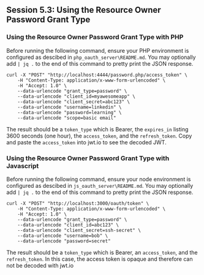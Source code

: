 ## Session 5.3: Using the Resource Owner Password Grant Type

### Using the Resource Owner Password Grant Type with PHP

Before running the following command, ensure your PHP environment is configured as descibed in `php_oauth_server\README.md`. You may optionally add `| jq .` to the end of this command to pretty print the JSON response.

```
curl -X "POST" "http://localhost:4444/password.php/access_token" \
	-H "Content-Type: application/x-www-form-urlencoded" \
	-H "Accept: 1.0" \
	--data-urlencode "grant_type=password" \
	--data-urlencode "client_id=myawesomeapp" \
	--data-urlencode "client_secret=abc123" \
	--data-urlencode "username=linkedin" \
	--data-urlencode "password=learning" \
	--data-urlencode "scope=basic email"
```

The result should be a `token_type` which is Bearer, the `expires_in` listing 3600 seconds (one hour), the `access_token`, and the `refresh_token`. Copy and paste the `access_token` into jwt.io to see the decoded JWT.

### Using the Resource Owner Password Grant Type with Javascript

Before running the following command, ensure your node environment is configured as descibed in `js_oauth_server\README.md`. You may optionally add `| jq .` to the end of this command to pretty print the JSON response.

```
curl -X "POST" "http://localhost:3000/oauth/token" \
	-H "Content-Type: application/x-www-form-urlencoded" \
	-H "Accept: 1.0" \
	--data-urlencode "grant_type=password" \
	--data-urlencode "client_id=abc123" \
	--data-urlencode "client_secret=ssh-secret" \
	--data-urlencode "username=bob" \
	--data-urlencode "password=secret"
```

The result should be a `token_type` which is Bearer, an `access_token`, and the `refresh_token`. In this case, the access token is opaque and therefore can not be decoded with jwt.io